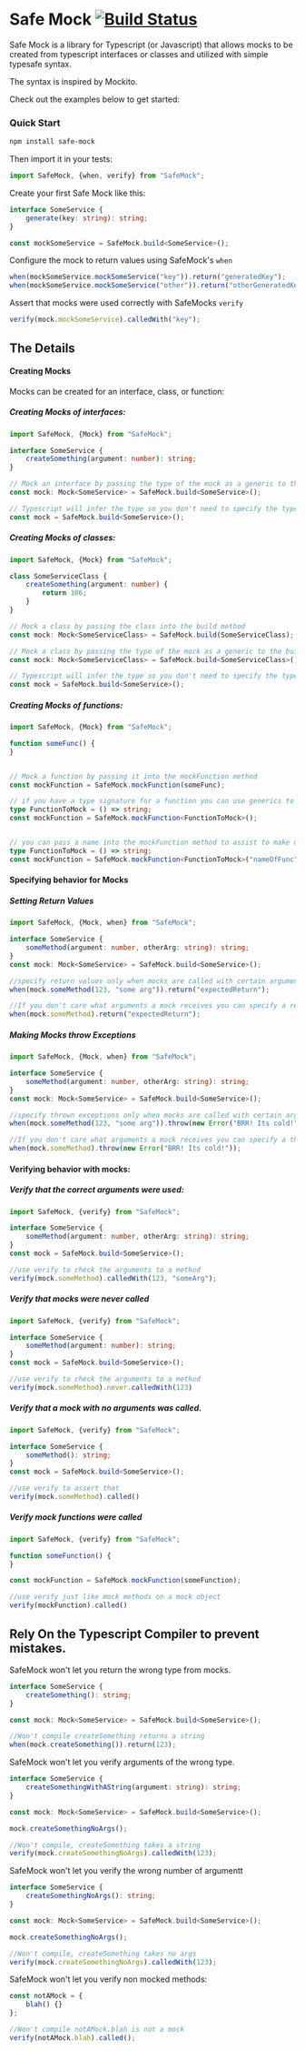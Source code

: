 Safe Mock [![Build Status](https://travis-ci.org/matthewmcnew/safe-mock.svg?branch=master)](https://travis-ci.org/matthewmcnew/safe-mock)
===================

Safe Mock is a library for Typescript (or Javascript) that allows mocks to be created from typescript interfaces or classes and utilized with simple typesafe syntax.

The syntax is inspired by Mockito.

Check out the examples below to get started:

### Quick Start

```bash
npm install safe-mock
```

Then import it in your tests:

```typescript
import SafeMock, {when, verify} from "SafeMock";

```

Create your first Safe Mock like this:

```typescript
interface SomeService {
    generate(key: string): string;
}

const mockSomeService = SafeMock.build<SomeService>();

```

Configure the mock to return values using SafeMock's `when`

```typescript
when(mockSomeService.mockSomeService("key")).return("generatedKey");
when(mockSomeService.mockSomeService("other")).return("otherGeneratedKey");

```

Assert that mocks were used correctly with SafeMocks `verify`

```typescript
verify(mock.mockSomeService).calledWith("key");
```


## The Details
#### Creating Mocks

Mocks can be created for an interface, class, or function:

##### Creating Mocks of interfaces:
```typescript
import SafeMock, {Mock} from "SafeMock";

interface SomeService {
    createSomething(argument: number): string;
}

// Mock an interface by passing the type of the mock as a generic to the build method  
const mock: Mock<SomeService> = SafeMock.build<SomeService>();

// Typescript will infer the type so you don't need to specify the type of the mock:
const mock = SafeMock.build<SomeService>();
```

##### Creating Mocks of classes:
```typescript
import SafeMock, {Mock} from "SafeMock";

class SomeServiceClass {
    createSomething(argument: number) {
        return 106;
    }
}

// Mock a class by passing the class into the build method
const mock: Mock<SomeServiceClass> = SafeMock.build(SomeServiceClass);

// Mock a class by passing the type of the mock as a generic to the build method  
const mock: Mock<SomeServiceClass> = SafeMock.build<SomeServiceClass>();

// Typescript will infer the type so you don't need to specify the type of the mock:
const mock = SafeMock.build<SomeService>();
```

##### Creating Mocks of functions:
```typescript
import SafeMock, {Mock} from "SafeMock";

function someFunc() {
} 


// Mock a function by passing it into the mockFunction method 
const mockFunction = SafeMock.mockFunction(someFunc);

// if you have a type signature for a function you can use generics to create a mockFunction
type FunctionToMock = () => string;
const mockFunction = SafeMock.mockFunction<FunctionToMock>();


// you can pass a name into the mockFunction method to assist to make debugging easier
type FunctionToMock = () => string;
const mockFunction = SafeMock.mockFunction<FunctionToMock>("nameOfFunc");
```


#### Specifying behavior for Mocks
##### Setting Return Values

```typescript
import SafeMock, {Mock, when} from "SafeMock";

interface SomeService {
    someMethod(argument: number, otherArg: string): string;
}
const mock: Mock<SomeService> = SafeMock.build<SomeService>();

//specify return values only when mocks are called with certain arguments like this:
when(mock.someMethod(123, "some arg")).return("expectedReturn"); 

//If you don't care what arguments a mock receives you can specify a return value for all calls
when(mock.someMethod).return("expectedReturn"); 
```

##### Making Mocks throw Exceptions

```typescript
import SafeMock, {Mock, when} from "SafeMock";

interface SomeService {
    someMethod(argument: number, otherArg: string): string;
}
const mock: Mock<SomeService> = SafeMock.build<SomeService>();

//specify thrown exceptions only when mocks are called with certain arguments like this:
when(mock.someMethod(123, "some arg")).throw(new Error("BRR! Its cold!")); 

//If you don't care what arguments a mock receives you can specify a thrown exceptions for all calls:
when(mock.someMethod).throw(new Error("BRR! Its cold!")); 
```

#### Verifying behavior with mocks:

##### Verify that the correct arguments were used:
```typescript
import SafeMock, {verify} from "SafeMock";

interface SomeService {
    someMethod(argument: number, otherArg: string): string;
}
const mock = SafeMock.build<SomeService>();

//use verify to check the arguments to a method
verify(mock.someMethod).calledWith(123, "someArg");
```

##### Verify that mocks were never called
```typescript
import SafeMock, {verify} from "SafeMock";

interface SomeService {
    someMethod(argument: number): string;
}
const mock = SafeMock.build<SomeService>();

//use verify to check the arguments to a method
verify(mock.someMethod).never.calledWith(123)
```

##### Verify that a mock with no arguments was called.
```typescript
import SafeMock, {verify} from "SafeMock";

interface SomeService {
    someMethod(): string;
}
const mock = SafeMock.build<SomeService>();

//use verify to assert that 
verify(mock.someMethod).called()
```

##### Verify mock functions were called
```typescript
import SafeMock, {verify} from "SafeMock";

function someFunction() {
}

const mockFunction = SafeMock.mockFunction(someFunction);

//use verify just like mock methods on a mock object
verify(mockFunction).called()
```

## Rely On the Typescript Compiler to prevent mistakes. 

SafeMock won't let you return the wrong type from mocks.
```typescript
interface SomeService {
    createSomething(): string;
}

const mock: Mock<SomeService> = SafeMock.build<SomeService>();

//Won't compile createSomething returns a string
when(mock.createSomething()).return(123); 
```

SafeMock won't let you verify arguments of the wrong type.
```typescript
interface SomeService {
    createSomethingWithAString(argument: string): string;
}

const mock: Mock<SomeService> = SafeMock.build<SomeService>();

mock.createSomethingNoArgs();

//Won't compile, createSomething takes a string
verify(mock.createSomethingNoArgs).calledWith(123); 
```

SafeMock won't let you verify the wrong number of argumentt
```typescript
interface SomeService {
    createSomethingNoArgs(): string;
}

const mock: Mock<SomeService> = SafeMock.build<SomeService>();

mock.createSomethingNoArgs();

//Won't compile, createSomething takes no args
verify(mock.createSomethingNoArgs).calledWith(123); 
```

SafeMock won't let you verify non mocked methods:
```typescript
const notAMock = {
    blah() {}
};

//Won't compile notAMock.blah is not a mock
verify(notAMock.blah).called(); 
```
